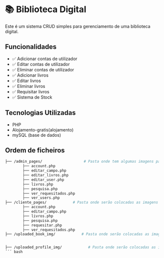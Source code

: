 # 📚 Biblioteca Digital

Este é um sistema CRUD simples para gerenciamento de uma biblioteca digital.

## Funcionalidades

- ✅ Adicionar contas de utilizador
- ✅ Editar contas de utilizador
- ✅ Eliminar contas de utilizador
- ✅ Adicionar livros
- ✅ Editar livros
- ✅ Eliminar livros
- ✅ Requisitar livros
- ✅ Sistema de Stock

## Tecnologias Utilizadas

- PHP
- Alojamento-gratis(alojamento)
- mySQL (base de dados)

## Ordem de ficheiros

``` bash
├── /admin_pages/                   # Pasta onde tem algumas imagens para teste
        ├── account.php
        ├── editar_campo.php
        ├── editar_livros.php
        ├── editar_user.php
        ├── livros.php
        ├── pesquisa.php
        ├── ver_requesitados.php
        ├── ver_users.php
├── /cliente_pages/            # Pasta onde serão colocadas as imagens inseridas na base de dados pelo utilizador  
        ├── account.php 
        ├── editar_campo.php
        ├── livros.php
        ├── pesquisa.php
        ├── requesitar.php
        ├── ver_requesitados.php
├── /uploaded_book_img/            # Pasta onde serão colocadas as imagens inseridas na base de dados pelo utilizador


├── /uploaded_profile_img/            # Pasta onde serão colocadas as imagens inseridas na base de dados pelo utilizador  
´´´ bash
